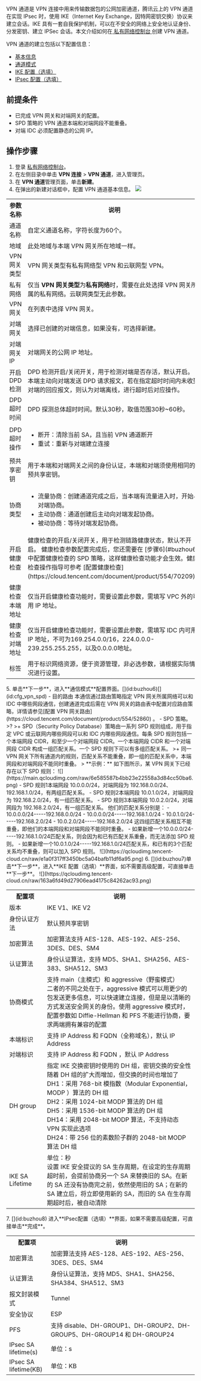 VPN 通道是 VPN 连接中用来传输数据包的公网加密通道，腾讯云上的 VPN 通道在实现 IPsec 时，使用 IKE（Internet Key Exchange，因特网密钥交换）协议来建立会话。IKE 具有一套自我保护机制，可以在不安全的网络上安全地认证身份、分发密钥、建立 IPSec 会话。本文介绍如何在[ 私有网络控制台 ](https://console.cloud.tencent.com/vpc/vpnConn?rid=25)创建 VPN 通道。

VPN 通道的建立包括以下配置信息：
+ [基本信息](#buzhou4)
+ [通道模式](#buzhou6)
+ [IKE 配置（选填）](#buzhou7)
+ [IPsec 配置（选填）](#buzhou8)

## 前提条件
+ 已完成 VPN 网关和对端网关的配置。
+ SPD 策略的 VPN 通道本端和对端网段不能重叠。
+ 对端 IDC 必须配置静态的公网 IP。




## 操作步骤
1. 登录 [私有网络控制台](https://console.cloud.tencent.com/vpc/vpc?rid=1)。
2. 在左侧目录中单击 **VPN 连接** > **VPN 通道**，进入管理页。
3. 在 **VPN 通道**管理页面，单击**新建**。
4. 在弹出的新建对话框中，配置 VPN 通道基本信息。[](id:buzhou4)
![](https://qcloudimg.tencent-cloud.cn/raw/2a8cf9d6e7436d438ee906ef825a7148.png)
<table>
<tr>
<th>参数名称</th>
<th>说明</th>
</tr>
<tr>
<td>通道名称</td>
<td>自定义通道名称，字符长度为60个。</td>
</tr>
<tr>
<td>地域</td>
<td>此处地域与本端 VPN 网关所在地域一样。</td>
</tr>
<tr>
<td>VPN 网关类型</td>
<td>VPN 网关类型有私有网络型 VPN 和云联网型 VPN。</td>
</tr>
<tr>
<td>私有网络</td>
<td>仅当 <b>VPN 网关类型</b>为<b>私有网络</b>时，需要在此处选择 VPN 网关所属的私有网络。云联网类型无此参数。</td>
</tr>
<tr>
<td>VPN 网关</td>
<td>在列表中选择 VPN 网关。</td>
</tr>
<tr>
<td>对端网关</td>
<td>选择已创建的对端信息，如果没有，可选择新建。</td>
</tr>
<tr>
<td>对端网关 IP</td>
<td>对端网关的公网 IP 地址。</td>
</tr>
<tr>
<td>开启 DPD 检测</td>
<td>DPD 检测开启/关闭开关，用于检测对端是否存活，默认开启。</br>本端主动向对端发送 DPD 请求报文，若在指定超时时间内未收到对端的回应报文，则认为对端离线，进行超时后对应操作。</td>
</tr>
<tr>
<td>DPD 超时时间</td>
<td>DPD 探测总体超时时间。默认30秒，取值范围30秒~60秒。</td>
</tr>
<tr>
<td>DPD 超时操作</td>
<td><ul><li>断开：清除当前 SA，且当前 VPN 通道断开</li><li>重试：重新与对端建立连接</li></ul></td>
</tr>
<tr>
<td>预共享密钥</td>
<td>用于本端和对端网关之间的身份认证，本端和对端须使用相同的预共享密钥。</td>
</tr>
<tr>
<td>协商类型</td>
<td><ul><li>流量协商：创建通道完成之后，当本端有流量进入时，开始与对端协商。</li><li>主动协商：通道创建后主动向对端发起协商。</li><li>被动协商：等待对端发起协商。</li></ul></td>
</tr>
<tr>
<td>开启健康检查</td>
<td>健康检查的开启/关闭开关，用于检测链路健康状态，默认不开启。
<dx-alert infotype="explain" title="">
健康检查参数配置完成后，您还需要在 [步骤6](#buzhou6) 中配置健康检查的 SPD 策略，这样健康检查功能才会生效。健康检查操作指导可参考 [配置健康检查](https://cloud.tencent.com/document/product/554/70209)。
</dx-alert>
</td>
</tr>
<tr>
<td>健康检查本端地址</td>
<td>仅当开启健康检查功能时，需要设置此参数，需填写 VPC 外的可用 IP 地址。</td>
</tr>
<tr>
<td>健康检查对端地址</td>
<td>仅当开启健康检查功能时，需要设置此参数，需填写 IDC 内可用 IP 地址，不可为169.254.0.0/16，224.0.0.0-239.255.255.255，以及0.0.0.0地址。</td>
</tr>
<tr>
<td>标签</td>
<td>用于标识网络资源，便于资源管理，非必选参数，请根据实际情况进行设置。</td>
</tr>
</table>
5. 单击**下一步**，进入**通信模式**配置界面。[](id:buzhou6)[](id:cfg_vpn_spd)
 - 目的路由
本通信通过路由策略指定 VPN 网关所属网络可以和 IDC 中哪些网段通信，创建通道完成后需在 VPN 网关的路由表中配置对应路由策略，详情请参见[配置 VPN 网关路由](https://cloud.tencent.com/document/product/554/52860) 。
 - SPD 策略。
>?
>+ SPD（Security Policy Database）策略由一系列 SPD 规则组成，用于指定 VPC 或云联网内哪些网段可以和 IDC 内哪些网段通信。每条 SPD 规则包括一个本端网段 CIDR，和至少一个对端网段 CIDR。一个本端网段 CIDR 和一个对端网段 CIDR 构成一组匹配关系。一个 SPD 规则下可以有多组匹配关系。
>+ 同一 VPN 网关下所有通道内的规则，匹配关系不能重叠，即一组的匹配关系中，本端网段和对端网段不能同时重叠。
>
**示例：**
如下图所示，某 VPN 网关下已经存在以下 SPD 规则：
![](https://main.qcloudimg.com/raw/6e585587b4bb23e22558a3d84cc50ba6.png)
 - SPD 规则1本端网段 10.0.0.0/24，对端网段为 192.168.0.0/24、192.168.1.0/24，有两组匹配关系。
 - SPD 规则2本端网段 10.0.1.0/24，对端网段为 192.168.2.0/24，有一组匹配关系。
 - SPD 规则3本端网段 10.0.2.0/24，对端网段为 192.168.2.0/24，有一组匹配关系。
 他们的匹配关系分别是：
 - 10.0.0.0/24-----192.168.0.0/24
 - 10.0.0.0/24-----192.168.1.0/24
 - 10.0.1.0/24-----192.168.2.0/24
 - 10.0.2.0/24-----192.168.2.0/24
这四组匹配关系相互不能重叠，即他们的本端网段和对端网段不能同时重叠。
 - 如果新增一个10.0.0.0/24-----192.168.1.0/24匹配关系，则会因为和已有匹配关系重叠，而无法添加 SPD 规则。
 - 如果新增一个10.0.1.0/24-----192.168.1.0/24匹配关系，和已有的3个匹配关系均不重叠，则可以加入 SPD 规则。
![](https://qcloudimg.tencent-cloud.cn/raw/e1a0f317ff3450bc5a04bafb11df6a95.png)
6. [](id:buzhou7)单击**下一步**，进入**IKE 配置（选填）**界面，如不需要高级配置，可直接单击**下一步**。
![](https://qcloudimg.tencent-cloud.cn/raw/163a6fd49d27906ead4175c84262ac93.png)
<table>
<tr>
<th width="20%">配置项</th>
<th>说明</th>
</tr>
<tr>
<td>版本</td>
<td>IKE V1、IKE V2</td>
</tr>
<tr>
<td>身份认证方法</td>
<td>默认预共享密钥</td>
</tr>
<tr>
<td>加密算法</td>
<td>加密算法支持 AES-128、AES-192、AES-256、3DES、DES、SM4</td>
</tr>
<tr>
<td>认证算法</td>
<td>身份认证算法，支持 MD5、SHA1、SHA256、AES-383、SHA512、SM3</td>
</tr>
<tr>
<td>协商模式</td>
<td>支持 main（主模式）和 aggressive（野蛮模式）<br/>二者的不同之处在于，aggressive 模式可以用更少的包发送更多信息，可以快速建立连接，但是是以清晰的方式发送安全网关的身份。使用 aggressive 模式时，配置参数如 Diffie-Hellman 和 PFS 不能进行协商，要求两端拥有兼容的配置</td>
</tr>
<tr>
<td>本端标识</td>
<td>支持 IP Address 和 FQDN（全称域名），默认 IP Address</td>
</tr>
<tr>
<td>对端标识</td>
<td>支持 IP Address 和 FQDN ，默认 IP Address</td>
</tr>
<tr>
<td>DH group</td>
<td>指定 IKE 交换密钥时使用的 DH 组，密钥交换的安全性随着 DH 组的扩大而增加，但交换的时间也增加了<br/>DH1：采用 768-bit 模指数（Modular Exponential，MODP ）算法的 DH 组<br/> DH2：采用 1024-bit MODP 算法的 DH 组<br/> DH5：采用 1536-bit MODP 算法的 DH 组<br/>DH14：采用 2048-bit MODP 算法，不支持动态 VPN 实现此选项<br/>DH24：带 256 位的素数阶子群的 2048-bit MODP 算法 DH 组</td>
</tr>
<tr>
<td>IKE SA Lifetime</td>
<td>单位：秒<br/>设置 IKE 安全提议的 SA 生存周期，在设定的生存周期超时前，会提前协商另一个 SA 来替换旧的 SA。在新的 SA 还没有协商完之前，依然使用旧的 SA；在新的 SA 建立后，将立即使用新的 SA，而旧的 SA 在生存周期超时后，被自动清除</td>
</tr>
</table>
7. [](id:buzhou8) 进入**IPsec配置（选填）**界面，如果不需要高级配置，可直接单击**完成**。
<table>
<tr>
<th width="22%">配置项</th>
<th>说明</th>
</tr>
<tr>
<td>加密算法</td>
<td>加密算法支持 AES-128、AES-192、AES-256、3DES、DES、SM4</td>
</tr>
<tr>
<td>认证算法</td>
<td>身份认证算法，支持 MD5、SHA1、SHA256、SHA384、SHA512、SM3</td>
</tr>
<tr>
<td>报文封装模式</td>
<td>Tunnel</td>
</tr>
<tr>
<td>安全协议</td>
<td>ESP</td>
</tr>
<tr>
<td>PFS</td>
<td>支持 disable、DH-GROUP1、DH-GROUP2、DH-GROUP5、DH-GROUP14 和 DH-GROUP24</td>
</tr>
<tr>
<td>IPsec SA lifetime(s)</td>
<td>单位：s</td>
</tr>
<tr>
<td>IPsec SA lifetime(KB)</td>
<td>单位：KB</td>
</tr>
</table>
	 
